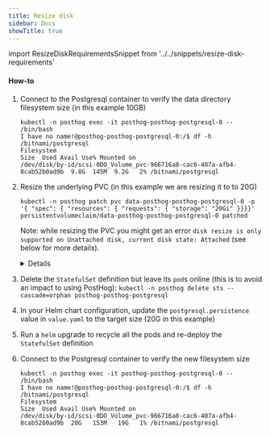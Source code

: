 ```yaml
---
title: Resize disk
sidebar: Docs
showTitle: true
---
```


import ResizeDiskRequirementsSnippet from '../../snippets/resize-disk-requirements'

<ResizeDiskRequirementsSnippet/>

#### How-to

1. Connect to the Postgresql container to verify the data directory filesystem size (in this example 10GB)

    ```shell
    kubectl -n posthog exec -it posthog-posthog-postgresql-0 -- /bin/bash
    I have no name!@posthog-posthog-postgresql-0:/$ df -h /bitnami/postgresql
    Filesystem                                                                Size  Used Avail Use% Mounted on
    /dev/disk/by-id/scsi-0DO_Volume_pvc-966716a8-cac6-407a-afb4-8cab52b0ad9b  9.8G  145M  9.2G   2% /bitnami/postgresql
    ```

1. Resize the underlying PVC (in this example we are resizing it to to 20G)

    ```shell
    kubectl -n posthog patch pvc data-posthog-posthog-postgresql-0 -p '{ "spec": { "resources": { "requests": { "storage": "20Gi" }}}}'
    persistentvolumeclaim/data-posthog-posthog-postgresql-0 patched
    ```

    Note: while resizing the PVC you might get an error `disk resize is only supported on Unattached disk, current disk state: Attached` (see below for more details).
    <details>

    In this specific case you need to temporary scale down the `StatefulSet` replica value to zero. **This will briefly disrupt the Postgresql service availability and make the PostHog UI inaccessible. On newer versions of PostHog events will be queued and ingestion won't be impacted**

    You can do that by running: `kubectl -n posthog patch statefulset posthog-posthog-postgresql -p '{ "spec": { "replicas": 0 }}'`

    After you successfully resized the PVC, you can restore the initial replica definition with: `kubectl -n posthog patch statefulset posthog-posthog-postgresql -p '{ "spec": { "replicas": 1 }}'`

    </details>

1. Delete the `StatefulSet` definition but leave its `pod`s online (this is to avoid an impact to using PostHog): `kubectl -n posthog delete sts --cascade=orphan posthog-posthog-postgresql`

1. In your Helm chart configuration, update the `postgresql.persistence` value in `value.yaml` to the target size (20G in this example)

1. Run a `helm` upgrade to recycle all the pods and re-deploy the `StatefulSet` definition

1. Connect to the Postgresql container to verify the new filesystem size
    ```shell
    kubectl -n posthog exec -it posthog-posthog-postgresql-0 -- /bin/bash
    I have no name!@posthog-posthog-postgresql-0:/$ df -h /bitnami/postgresql
    Filesystem                                                                Size  Used Avail Use% Mounted on
    /dev/disk/by-id/scsi-0DO_Volume_pvc-966716a8-cac6-407a-afb4-8cab52b0ad9b  20G   153M   19G   1% /bitnami/postgresql
    ```
